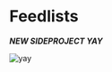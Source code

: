 # Feedlists

***NEW SIDEPROJECT YAY***

![yay](http://media.giphy.com/media/X8omQqfFyeq1a/giphy.gif)